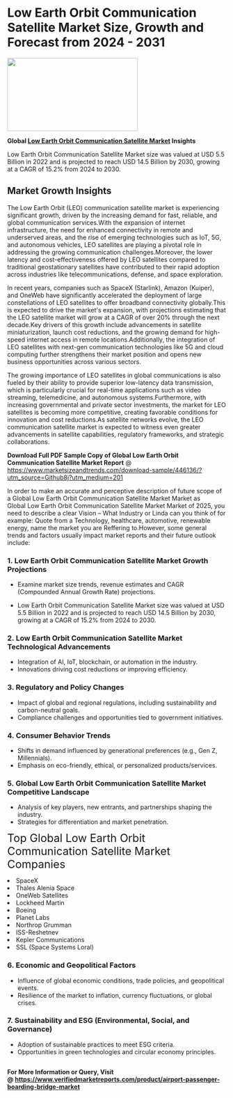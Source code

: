 <H1>Low Earth Orbit Communication Satellite Market Size, Growth and Forecast from 2024 - 2031</H1><img class="aligncenter size-medium wp-image-584254" src="https://thirdeyenews.in/wp-content/uploads/2024/09/Global-Market-Research-300x168.jpeg" alt="" width="300" height="168" /><p><strong>Global&nbsp;<a href="https://www.marketsizeandtrends.com/download-sample/446136/?utm_source=Github8j?utm_medium=201">Low Earth Orbit Communication Satellite Market</a> Insights</strong></p><p>Low Earth Orbit Communication Satellite Market size was valued at USD 5.5 Billion in 2022 and is projected to reach USD 14.5 Billion by 2030, growing at a CAGR of 15.2% from 2024 to 2030.</p><p><h2>Market Growth Insights</h2> <p>The Low Earth Orbit (LEO) communication satellite market is experiencing significant growth, driven by the increasing demand for fast, reliable, and global communication services.With the expansion of internet infrastructure, the need for enhanced connectivity in remote and underserved areas, and the rise of emerging technologies such as IoT, 5G, and autonomous vehicles, LEO satellites are playing a pivotal role in addressing the growing communication challenges.Moreover, the lower latency and cost-effectiveness offered by LEO satellites compared to traditional geostationary satellites have contributed to their rapid adoption across industries like telecommunications, defense, and space exploration.</p> <p>In recent years, companies such as SpaceX (Starlink), Amazon (Kuiper), and OneWeb have significantly accelerated the deployment of large constellations of LEO satellites to offer broadband connectivity globally.This is expected to drive the market's expansion, with projections estimating that the LEO satellite market will grow at a CAGR of over 20% through the next decade.Key drivers of this growth include advancements in satellite miniaturization, launch cost reductions, and the growing demand for high-speed internet access in remote locations.Additionally, the integration of LEO satellites with next-gen communication technologies like 5G and cloud computing further strengthens their market position and opens new business opportunities across various sectors.</p> <p>The growing importance of LEO satellites in global communications is also fueled by their ability to provide superior low-latency data transmission, which is particularly crucial for real-time applications such as video streaming, telemedicine, and autonomous systems.Furthermore, with increasing governmental and private sector investments, the market for LEO satellites is becoming more competitive, creating favorable conditions for innovation and cost reductions.As satellite networks evolve, the LEO communication satellite market is expected to witness even greater advancements in satellite capabilities, regulatory frameworks, and strategic collaborations.</p> <p><span class=""><strong>Download Full PDF Sample Copy of Global Low Earth Orbit Communication Satellite Market Report</strong> @ <a href="https://www.marketsizeandtrends.com/download-sample/446136/?utm_source=Github8j?utm_medium=201" target="_blank">https://www.marketsizeandtrends.com/download-sample/446136/?utm_source=Github8j?utm_medium=201</a></span></p><p>In order to make an accurate and perceptive description of future scope of a Global&nbsp;Low Earth Orbit Communication Satellite Market Market as Global&nbsp;Low Earth Orbit Communication Satellite Market Market of 2025, you need to describe a clear Vision &ndash; What Industry or Linda can you think of for example: Quote from a Technology, healthcare, automotive, renewable energy, name the market you are Reffering to.However, some general trends and factors usually impact market reports and their future outlook include:</p><h3>1.&nbsp;<strong>Low Earth Orbit Communication Satellite Market Growth Projections</strong></h3><ul><li>Examine market size trends, revenue estimates and CAGR (Compounded Annual Growth Rate) projections.</li><li><p>Low Earth Orbit Communication Satellite Market size was valued at USD 5.5 Billion in 2022 and is projected to reach USD 14.5 Billion by 2030, growing at a CAGR of 15.2% from 2024 to 2030.</p></li></ul><h3>2.&nbsp;<strong>Low Earth Orbit Communication Satellite Market Technological Advancements</strong></h3><ul><li>Integration of AI, IoT, blockchain, or automation in the industry.</li><li>Innovations driving cost reductions or improving efficiency.</li></ul><h3>3.&nbsp;<strong>Regulatory and Policy Changes</strong></h3><ul><li>Impact of global and regional regulations, including sustainability and carbon-neutral goals.</li><li>Compliance challenges and opportunities tied to government initiatives.</li></ul><h3>4.&nbsp;<strong>Consumer Behavior Trends</strong></h3><ul><li>Shifts in demand influenced by generational preferences (e.g., Gen Z, Millennials).</li><li>Emphasis on eco-friendly, ethical, or personalized products/services.</li></ul><h3>5.&nbsp;<strong>Global Low Earth Orbit Communication Satellite Market Competitive Landscape</strong></h3><ul><li>Analysis of key players, new entrants, and partnerships shaping the industry.</li><li>Strategies for differentiation and market penetration.</li></ul><p data-pm-slice="1 1 []"><span style="color: inherit; font-family: inherit; font-size: 25px;">Top Global Low Earth Orbit Communication Satellite Market Companies</span></p><div class="" data-test-id=""><p><li>SpaceX</li><li> Thales Alenia Space</li><li> OneWeb Satellites</li><li> Lockheed Martin</li><li> Boeing</li><li> Planet Labs</li><li> Northrop Grumman</li><li> ISS-Reshetnev</li><li> Kepler Communications</li><li> SSL (Space Systems Loral)</li></p></div><h3>6.&nbsp;<strong>Economic and Geopolitical Factors</strong></h3><ul><li>Influence of global economic conditions, trade policies, and geopolitical events.</li><li>Resilience of the market to inflation, currency fluctuations, or global crises.</li></ul><h3>7.&nbsp;<strong>Sustainability and ESG (Environmental, Social, and Governance)</strong></h3><ul><li>Adoption of sustainable practices to meet ESG criteria.</li><li>Opportunities in green technologies and circular economy principles.</li></ul><h2><strong style="font-size: 14px;">For More Information or Query, Visit @&nbsp;</strong><a style="background-color: #ffffff; font-size: 14px;" href="https://www.marketsizeandtrends.com/report/low-earth-orbit-communication-satellite-market/" target="_blank">https://www.verifiedmarketreports.com/product/airport-passenger-boarding-bridge-market</a></h2>